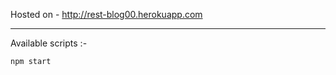 Hosted on - http://rest-blog00.herokuapp.com

------------------------------------------------------------
Available scripts :- 
```
npm start
```
